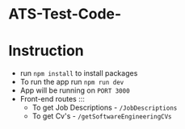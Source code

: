 # ATS-Test-Code-


# Instruction

- run `npm install` to install packages
- To run the app run `npm run dev`
- App will be running on `PORT 3000`
- Front-end routes ::: 
    - To get Job Descriptions - `/JobDescriptions`
    - To get Cv's - `/getSoftwareEngineeringCVs`



